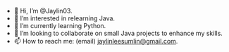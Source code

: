 - 👋 Hi, I’m @Jaylin03.
- 👀 I’m interested in relearning Java.
- 🌱 I’m currently learning Python.
- 💞️ I’m looking to collaborate on small Java projects to enhance my skills.
- 📫 How to reach me: (email) jaylinleesumlin@gmail.com.

<!---
Jaylin03/Jaylin03 is a ✨ special ✨ repository because its `README.md` (this file) appears on your GitHub profile.
You can click the Preview link to take a look at your changes.
--->
